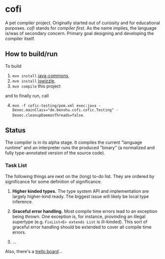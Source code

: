 # cofi

A pet compiler project. Originally started out of curiosity and for educational purposes. *cofi* stands for *compiler first*. As the name implies, the language is/was of secondary concern. Primary goal designing and developing the compiler itself.

## How to build/run

To build

1. `mvn install` [java-commons](https://github.com/benschulz/java-commons),
2. `mvn install` [jswizzle](https://github.com/benschulz/jswizzle),
3. `mvn compile` this project

and to finally run, call

4. `mvn -f cofic-testing/pom.xml exec:java -Dexec.mainClass="de.benshu.cofi.cofic.Testing" -Dexec.cleanupDaemonThreads=false`.

## Status

The compiler is in its alpha stage. It compiles the current "language runtime" and an interpreter runs the produced "binary" (a normalized and fully type-annotated version of the source code).

### Task List

The following things are next on the (long) to-do list. They are ordered by significance for some definition of significance.

1. **Higher kinded types.** The type system API and implementation are largely higher-kind ready. The biggest issue will likely be local type inference.

2. **Graceful error handling.** Most compile time errors lead to an exception being thrown. One exception is, for instance, provinding an illegal supertype (e.g. `FixList<E> extends List` is ill-kinded). This sort of graceful error handling should be extended to cover all compile time errors.

3. …

Also, there's a [trello board](https://trello.com/b/KimbB7Rs/cofic)…
